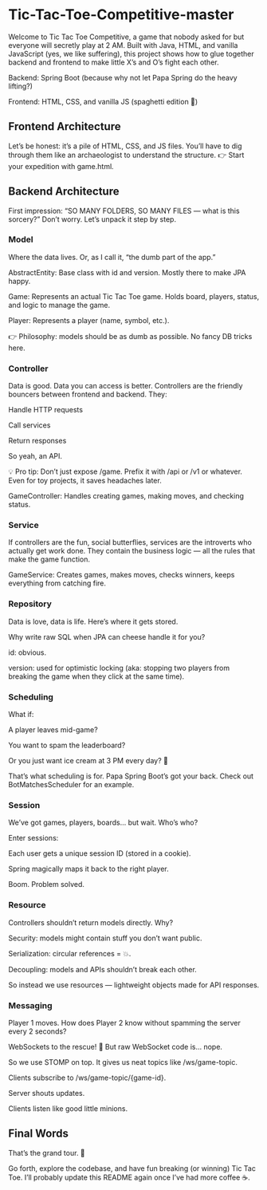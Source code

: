 # Tic-Tac-Toe-Competitive-master

Welcome to Tic Tac Toe Competitive, a game that nobody asked for but everyone will secretly play at 2 AM.
Built with Java, HTML, and vanilla JavaScript (yes, we like suffering), this project shows how to glue together backend and frontend to make little X’s and O’s fight each other.

Backend: Spring Boot (because why not let Papa Spring do the heavy lifting?)

Frontend: HTML, CSS, and vanilla JS (spaghetti edition 🍝)

## Frontend Architecture

Let’s be honest: it’s a pile of HTML, CSS, and JS files. You’ll have to dig through them like an archaeologist to understand the structure.
👉 Start your expedition with game.html.

## Backend Architecture

First impression: “SO MANY FOLDERS, SO MANY FILES — what is this sorcery?”
Don’t worry. Let’s unpack it step by step.

### Model

Where the data lives. Or, as I call it, “the dumb part of the app.”

AbstractEntity: Base class with id and version. Mostly there to make JPA happy.

Game: Represents an actual Tic Tac Toe game. Holds board, players, status, and logic to manage the game.

Player: Represents a player (name, symbol, etc.).

👉 Philosophy: models should be as dumb as possible. No fancy DB tricks here.

### Controller

Data is good. Data you can access is better. Controllers are the friendly bouncers between frontend and backend.
They:

Handle HTTP requests

Call services

Return responses

So yeah, an API.

💡 Pro tip: Don’t just expose /game. Prefix it with /api or /v1 or whatever. Even for toy projects, it saves headaches later.

GameController: Handles creating games, making moves, and checking status.

### Service

If controllers are the fun, social butterflies, services are the introverts who actually get work done.
They contain the business logic — all the rules that make the game function.

GameService: Creates games, makes moves, checks winners, keeps everything from catching fire.

### Repository

Data is love, data is life. Here’s where it gets stored.

Why write raw SQL when JPA can cheese handle it for you?

id: obvious.

version: used for optimistic locking (aka: stopping two players from breaking the game when they click at the same time).

### Scheduling

What if:

A player leaves mid-game?

You want to spam the leaderboard?

Or you just want ice cream at 3 PM every day? 🍦

That’s what scheduling is for. Papa Spring Boot’s got your back.
Check out BotMatchesScheduler for an example.

### Session

We’ve got games, players, boards… but wait. Who’s who?

Enter sessions:

Each user gets a unique session ID (stored in a cookie).

Spring magically maps it back to the right player.

Boom. Problem solved.

### Resource

Controllers shouldn’t return models directly. Why?

Security: models might contain stuff you don’t want public.

Serialization: circular references = 💥.

Decoupling: models and APIs shouldn’t break each other.

So instead we use resources — lightweight objects made for API responses.

### Messaging

Player 1 moves. How does Player 2 know without spamming the server every 2 seconds?

WebSockets to the rescue! 🎺
But raw WebSocket code is… nope.

So we use STOMP on top. It gives us neat topics like /ws/game-topic.

Clients subscribe to /ws/game-topic/{game-id}.

Server shouts updates.

Clients listen like good little minions.

## Final Words

That’s the grand tour. 🎉

Go forth, explore the codebase, and have fun breaking (or winning) Tic Tac Toe.
I’ll probably update this README again once I’ve had more coffee ☕.
